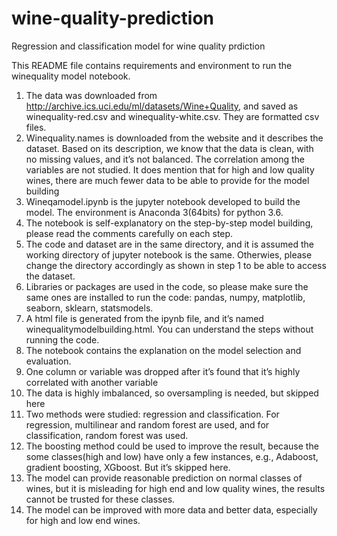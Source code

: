 # wine-quality-prediction
Regression and classification model  for wine quality prdiction


This README file contains requirements and environment to run the winequality model notebook.
1.	The data was downloaded from http://archive.ics.uci.edu/ml/datasets/Wine+Quality, and saved as winequality-red.csv and winequality-white.csv. They are formatted  csv files.
2.	Winequality.names is downloaded from the website and it describes the dataset. Based on its description, we know that the data is clean, with no missing values, and it’s not balanced. The correlation among the variables are not studied. It does mention that for high and low quality wines, there are much fewer data to be able to provide for the model building
3.	Wineqamodel.ipynb is the jupyter notebook developed to build the model.  The environment is Anaconda 3(64bits) for python 3.6.
4.	The notebook is self-explanatory on the step-by-step model building, please read the comments carefully on each step.
5.	The code and dataset are in the same directory, and it is assumed the working directory of jupyter notebook is the same. Otherwies, please change the directory accordingly as shown in step 1 to be able to access the dataset.
6.	Libraries or packages are used in the code, so please make sure the same ones are installed to run the code: pandas, numpy, matplotlib, seaborn, sklearn, statsmodels.
7.	A html file is generated from the ipynb file, and it’s named winequalitymodelbuilding.html. You can understand the steps without running the code. 
8.	The notebook contains the explanation on the model selection and evaluation.
9.	One column or variable was dropped after it’s found that it’s highly correlated with another variable
10.	The data is highly imbalanced, so oversampling is needed, but skipped here
11.	Two methods were studied: regression and classification. For regression, multilinear and random forest are used, and for classification, random forest was used.
12.	The boosting method could be used to improve the result, because the some classes(high and low) have only a few instances, e.g., Adaboost, gradient boosting, XGboost. But it’s skipped here.
13.	The model can provide reasonable prediction on normal classes of wines, but it is misleading for high end and low quality wines, the results cannot be trusted for these classes.
14.	The model can be improved with more data and better data, especially for high and low end wines.
